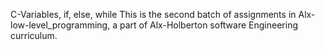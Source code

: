 C-Variables, if, else, while
This is the second batch of assignments in Alx-low-level_programming, a part of
Alx-Holberton software Engineering curriculum.
